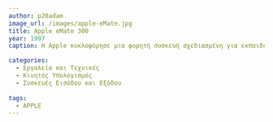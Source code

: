 ```yaml
---
author: p20adam
image_url: /images/apple-eMate.jpg
title: Apple eMate 300 
year: 1997
caption: Η Apple κυκλοφόρησε μια φορητή συσκευή σχεδιασμένη για εκπαιδευτικούς σκοπούς. Το eMate 300 είχε μια ενσωματωμένη οθόνη αφής και πληκτρολόγιο και ως λειτουργικό σύστημα χρησιμοποιούσε Newton OS της Apple, το οποίο επέτρεπε στους χρήστες να επικοινωνούν με ένα στυλό υποδοχής με το σύστημα.  Στην συσκευή υπήρχε φυσικά ενσωματωμένη μπαταρία με διάρκεια 28 ωρών.

categories:
  - Εργαλεία και Τεχνικές
  - Κινητός Υπολογισμός
  - Συσκευές Εισόδου και Εξόδου
  
tags:
  - APPLE
---
```

